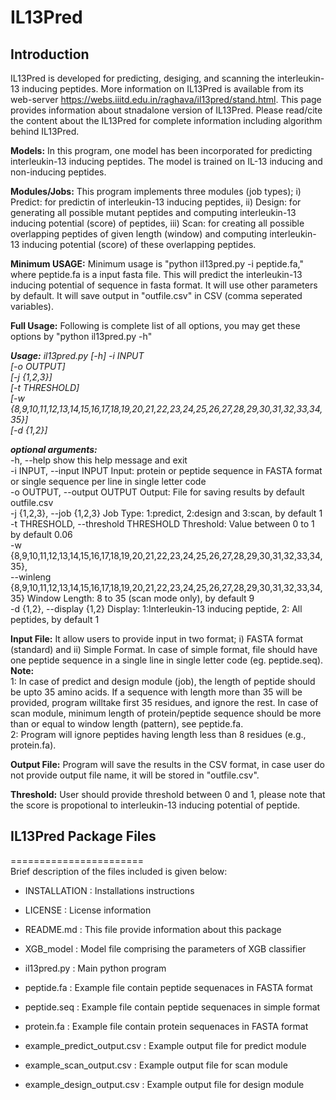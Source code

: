 # **IL13Pred**
## Introduction
IL13Pred is developed for predicting, desiging, and scanning the interleukin-13 inducing peptides. More information on IL13Pred is available from its web-server https://webs.iiitd.edu.in/raghava/il13pred/stand.html. This page provides information about stnadalone version of IL13Pred. Please read/cite the content about the IL13Pred for complete information including algorithm behind IL13Pred.

**Models:** In this program, one model has been incorporated for predicting interleukin-13 inducing peptides. The model is trained on IL-13 inducing and non-inducing peptides.

**Modules/Jobs:** This program implements three modules (job types); i) Predict: for predictin of interleukin-13 inducing peptides, ii) Design: for generating all possible mutant peptides and computing interleukin-13 inducing potential (score) of peptides, iii) Scan: for creating all possible overlapping peptides of given length (window) and computing interleukin-13 inducing potential (score) of these overlapping peptides.

**Minimum USAGE:** Minimum usage is "python il13pred.py -i peptide.fa," where peptide.fa is a input fasta file. This will predict the interleukin-13 inducing potential of sequence  in fasta format. It will use other parameters by default. It will save output in "outfile.csv" in CSV (comma seperated variables).

**Full Usage:** Following is complete list of all options, you may get these options by "python il13pred.py -h" 

***Usage:*** *il13pred.py [-h] -i INPUT* 
		<br>    *[-o OUTPUT]*
		<br>	*[-j {1,2,3}]*
		<br>	*[-t THRESHOLD]* 
		<br>	*[-w {8,9,10,11,12,13,14,15,16,17,18,19,20,21,22,23,24,25,26,27,28,29,30,31,32,33,34,35}]* 
		<br>	*[-d {1,2}]*

***optional arguments:***
 <br> -h, --help            show this help message and exit
 <br> -i INPUT, --input INPUT
                        Input: protein or peptide sequence in FASTA format or single sequence per line in single letter code
  <br> -o OUTPUT, --output OUTPUT
                        Output: File for saving results by default outfile.csv
  <br> -j {1,2,3}, --job {1,2,3}
                        Job Type: 1:predict, 2:design and 3:scan, by default 1
 <br> -t THRESHOLD, --threshold THRESHOLD
                        Threshold: Value between 0 to 1 by default 0.06
 <br> -w {8,9,10,11,12,13,14,15,16,17,18,19,20,21,22,23,24,25,26,27,28,29,30,31,32,33,34,35},
 <br> --winleng {8,9,10,11,12,13,14,15,16,17,18,19,20,21,22,23,24,25,26,27,28,29,30,31,32,33,34,35}
                        Window Length: 8 to 35 (scan mode only), by default 9
  <br> -d {1,2}, --display {1,2}
                        Display: 1:Interleukin-13 inducing peptide, 2: All peptides, by default 1


**Input File:** It allow users to provide input in two format; i) FASTA format (standard) and ii) Simple Format. In case of simple format, file should have one peptide sequence in a single line in single letter code (eg. peptide.seq). 
**Note:**
<br> 1: In case of predict and design module (job), the length of peptide should be upto 35 amino acids. If a sequence with length more than 35 will be provided, program willtake first 35 residues, and ignore the rest. In case of scan module, minimum length of protein/peptide sequence should be more than or equal to window length (pattern), see peptide.fa.
<br> 2: Program will ignore peptides having length less than 8 residues (e.g., protein.fa).

**Output File:** Program will save the results in the CSV format, in case user do not provide output file name, it will be stored in "outfile.csv".

**Threshold:** User should provide threshold between 0 and 1, please note that the score is propotional to interleukin-13 inducing potential of peptide.


## IL13Pred Package Files
=======================
<br> Brief description of the files included is given below:

* INSTALLATION  			: Installations instructions

* LICENSE       			: License information

* README.md     			: This file provide information about this package

* XGB_model       		: Model file comprising the parameters of XGB classifier

* il13pred.py 			: Main python program 

* peptide.fa			: Example file contain peptide sequenaces in FASTA format

* peptide.seq			: Example file contain peptide sequenaces in simple format

* protein.fa			: Example file contain protein sequenaces in FASTA format 

* example_predict_output.csv	: Example output file for predict module

* example_scan_output.csv		: Example output file for scan module

* example_design_output.csv	: Example output file for design module
            	
